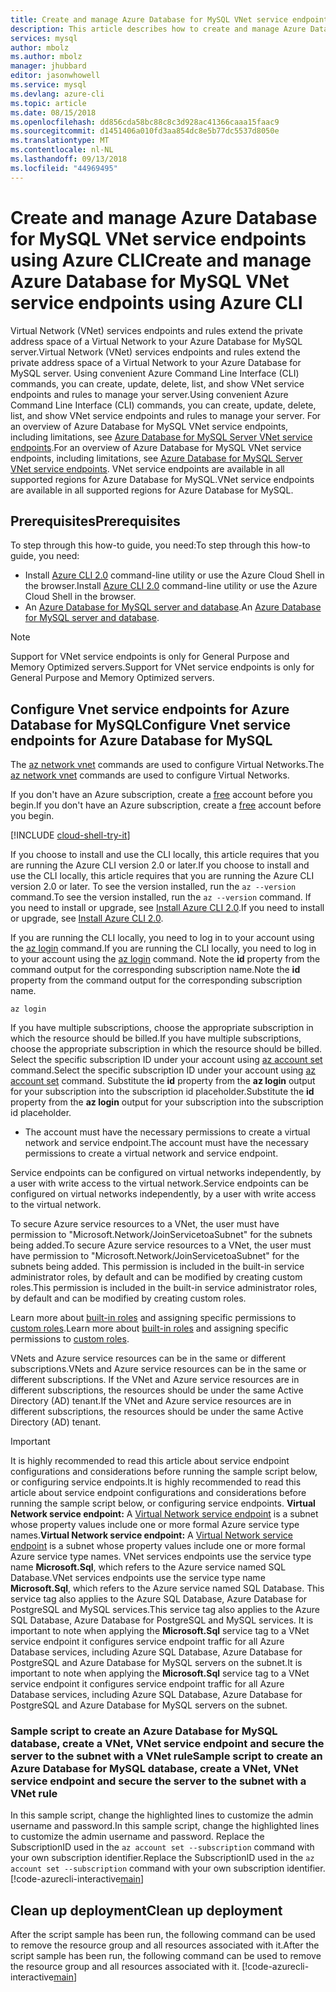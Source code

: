 ```yaml
---
title: Create and manage Azure Database for MySQL VNet service endpoints and rules using Azure CLI | Microsoft Docs
description: This article describes how to create and manage Azure Database for MySQL VNet service endpoints and rules using Azure CLI command line.
services: mysql
author: mbolz
ms.author: mbolz
manager: jhubbard
editor: jasonwhowell
ms.service: mysql
ms.devlang: azure-cli
ms.topic: article
ms.date: 08/15/2018
ms.openlocfilehash: dd856cda58bc88c8c3d928ac41366caaa15faac9
ms.sourcegitcommit: d1451406a010fd3aa854dc8e5b77dc5537d8050e
ms.translationtype: MT
ms.contentlocale: nl-NL
ms.lasthandoff: 09/13/2018
ms.locfileid: "44969495"
---
```

# <a name="create-and-manage-azure-database-for-mysql-vnet-service-endpoints-using-azure-cli"></a><span data-ttu-id="1b52e-103">Create and manage Azure Database for MySQL VNet service endpoints using Azure CLI</span><span class="sxs-lookup"><span data-stu-id="1b52e-103">Create and manage Azure Database for MySQL VNet service endpoints using Azure CLI</span></span>
<span data-ttu-id="1b52e-104">Virtual Network (VNet) services endpoints and rules extend the private address space of a Virtual Network to your Azure Database for MySQL server.</span><span class="sxs-lookup"><span data-stu-id="1b52e-104">Virtual Network (VNet) services endpoints and rules extend the private address space of a Virtual Network to your Azure Database for MySQL server.</span></span> <span data-ttu-id="1b52e-105">Using convenient Azure Command Line Interface (CLI) commands, you can create, update, delete, list, and show VNet service endpoints and rules to manage your server.</span><span class="sxs-lookup"><span data-stu-id="1b52e-105">Using convenient Azure Command Line Interface (CLI) commands, you can create, update, delete, list, and show VNet service endpoints and rules to manage your server.</span></span> <span data-ttu-id="1b52e-106">For an overview of Azure Database for MySQL VNet service endpoints, including limitations, see [Azure Database for MySQL Server VNet service endpoints](concepts-data-access-and-security-vnet.md).</span><span class="sxs-lookup"><span data-stu-id="1b52e-106">For an overview of Azure Database for MySQL VNet service endpoints, including limitations, see [Azure Database for MySQL Server VNet service endpoints](concepts-data-access-and-security-vnet.md).</span></span> <span data-ttu-id="1b52e-107">VNet service endpoints are available in all supported regions for Azure Database for MySQL.</span><span class="sxs-lookup"><span data-stu-id="1b52e-107">VNet service endpoints are available in all supported regions for Azure Database for MySQL.</span></span>

## <a name="prerequisites"></a><span data-ttu-id="1b52e-108">Prerequisites</span><span class="sxs-lookup"><span data-stu-id="1b52e-108">Prerequisites</span></span>
<span data-ttu-id="1b52e-109">To step through this how-to guide, you need:</span><span class="sxs-lookup"><span data-stu-id="1b52e-109">To step through this how-to guide, you need:</span></span>
- <span data-ttu-id="1b52e-110">Install [Azure CLI 2.0](https://docs.microsoft.com/cli/azure/install-azure-cli?view=azure-cli-latest) command-line utility or use the Azure Cloud Shell in the browser.</span><span class="sxs-lookup"><span data-stu-id="1b52e-110">Install [Azure CLI 2.0](https://docs.microsoft.com/cli/azure/install-azure-cli?view=azure-cli-latest) command-line utility or use the Azure Cloud Shell in the browser.</span></span>
- <span data-ttu-id="1b52e-111">An [Azure Database for MySQL server and database](quickstart-create-mysql-server-database-using-azure-cli.md).</span><span class="sxs-lookup"><span data-stu-id="1b52e-111">An [Azure Database for MySQL server and database](quickstart-create-mysql-server-database-using-azure-cli.md).</span></span>

> [!NOTE]
> <span data-ttu-id="1b52e-112">Support for VNet service endpoints is only for General Purpose and Memory Optimized servers.</span><span class="sxs-lookup"><span data-stu-id="1b52e-112">Support for VNet service endpoints is only for General Purpose and Memory Optimized servers.</span></span>

## <a name="configure-vnet-service-endpoints-for-azure-database-for-mysql"></a><span data-ttu-id="1b52e-113">Configure Vnet service endpoints for Azure Database for MySQL</span><span class="sxs-lookup"><span data-stu-id="1b52e-113">Configure Vnet service endpoints for Azure Database for MySQL</span></span>
<span data-ttu-id="1b52e-114">The [az network vnet](https://docs.microsoft.com/cli/azure/network/vnet?view=azure-cli-latest) commands are used to configure Virtual Networks.</span><span class="sxs-lookup"><span data-stu-id="1b52e-114">The [az network vnet](https://docs.microsoft.com/cli/azure/network/vnet?view=azure-cli-latest) commands are used to configure Virtual Networks.</span></span>

<span data-ttu-id="1b52e-115">If you don't have an Azure subscription, create a [free](https://azure.microsoft.com/free/) account before you begin.</span><span class="sxs-lookup"><span data-stu-id="1b52e-115">If you don't have an Azure subscription, create a [free](https://azure.microsoft.com/free/) account before you begin.</span></span>

[!INCLUDE [cloud-shell-try-it](../../includes/cloud-shell-try-it.md)]

<span data-ttu-id="1b52e-116">If you choose to install and use the CLI locally, this article requires that you are running the Azure CLI version 2.0 or later.</span><span class="sxs-lookup"><span data-stu-id="1b52e-116">If you choose to install and use the CLI locally, this article requires that you are running the Azure CLI version 2.0 or later.</span></span> <span data-ttu-id="1b52e-117">To see the version installed, run the `az --version` command.</span><span class="sxs-lookup"><span data-stu-id="1b52e-117">To see the version installed, run the `az --version` command.</span></span> <span data-ttu-id="1b52e-118">If you need to install or upgrade, see [Install Azure CLI 2.0](https://docs.microsoft.com/cli/azure/install-azure-cli?view=azure-cli-latest).</span><span class="sxs-lookup"><span data-stu-id="1b52e-118">If you need to install or upgrade, see [Install Azure CLI 2.0](https://docs.microsoft.com/cli/azure/install-azure-cli?view=azure-cli-latest).</span></span> 

<span data-ttu-id="1b52e-119">If you are running the CLI locally, you need to log in to your account using the [az login](https://docs.microsoft.com/cli/azure/authenticate-azure-cli?view=azure-cli-latest) command.</span><span class="sxs-lookup"><span data-stu-id="1b52e-119">If you are running the CLI locally, you need to log in to your account using the [az login](https://docs.microsoft.com/cli/azure/authenticate-azure-cli?view=azure-cli-latest) command.</span></span> <span data-ttu-id="1b52e-120">Note the **id** property from the command output for the corresponding subscription name.</span><span class="sxs-lookup"><span data-stu-id="1b52e-120">Note the **id** property from the command output for the corresponding subscription name.</span></span>
```azurecli-interactive
az login
```

<span data-ttu-id="1b52e-121">If you have multiple subscriptions, choose the appropriate subscription in which the resource should be billed.</span><span class="sxs-lookup"><span data-stu-id="1b52e-121">If you have multiple subscriptions, choose the appropriate subscription in which the resource should be billed.</span></span> <span data-ttu-id="1b52e-122">Select the specific subscription ID under your account using [az account set](https://docs.microsoft.com/cli/azure/account?view=azure-cli-latest#az-account-set) command.</span><span class="sxs-lookup"><span data-stu-id="1b52e-122">Select the specific subscription ID under your account using [az account set](https://docs.microsoft.com/cli/azure/account?view=azure-cli-latest#az-account-set) command.</span></span> <span data-ttu-id="1b52e-123">Substitute the **id** property from the **az login** output for your subscription into the subscription id placeholder.</span><span class="sxs-lookup"><span data-stu-id="1b52e-123">Substitute the **id** property from the **az login** output for your subscription into the subscription id placeholder.</span></span>

- <span data-ttu-id="1b52e-124">The account must have the necessary permissions to create a virtual network and service endpoint.</span><span class="sxs-lookup"><span data-stu-id="1b52e-124">The account must have the necessary permissions to create a virtual network and service endpoint.</span></span>

<span data-ttu-id="1b52e-125">Service endpoints can be configured on virtual networks independently, by a user with write access to the virtual network.</span><span class="sxs-lookup"><span data-stu-id="1b52e-125">Service endpoints can be configured on virtual networks independently, by a user with write access to the virtual network.</span></span>

<span data-ttu-id="1b52e-126">To secure Azure service resources to a VNet, the user must have permission to "Microsoft.Network/JoinServicetoaSubnet" for the subnets being added.</span><span class="sxs-lookup"><span data-stu-id="1b52e-126">To secure Azure service resources to a VNet, the user must have permission to "Microsoft.Network/JoinServicetoaSubnet" for the subnets being added.</span></span> <span data-ttu-id="1b52e-127">This permission is included in the built-in service administrator roles, by default and can be modified by creating custom roles.</span><span class="sxs-lookup"><span data-stu-id="1b52e-127">This permission is included in the built-in service administrator roles, by default and can be modified by creating custom roles.</span></span>

<span data-ttu-id="1b52e-128">Learn more about [built-in roles](https://docs.microsoft.com/azure/active-directory/role-based-access-built-in-roles) and assigning specific permissions to [custom roles](https://docs.microsoft.com/azure/active-directory/role-based-access-control-custom-roles).</span><span class="sxs-lookup"><span data-stu-id="1b52e-128">Learn more about [built-in roles](https://docs.microsoft.com/azure/active-directory/role-based-access-built-in-roles) and assigning specific permissions to [custom roles](https://docs.microsoft.com/azure/active-directory/role-based-access-control-custom-roles).</span></span>

<span data-ttu-id="1b52e-129">VNets and Azure service resources can be in the same or different subscriptions.</span><span class="sxs-lookup"><span data-stu-id="1b52e-129">VNets and Azure service resources can be in the same or different subscriptions.</span></span> <span data-ttu-id="1b52e-130">If the VNet and Azure service resources are in different subscriptions, the resources should be under the same Active Directory (AD) tenant.</span><span class="sxs-lookup"><span data-stu-id="1b52e-130">If the VNet and Azure service resources are in different subscriptions, the resources should be under the same Active Directory (AD) tenant.</span></span>

> [!IMPORTANT]
> <span data-ttu-id="1b52e-131">It is highly recommended to read this article about service endpoint configurations and considerations before running the sample script below, or configuring service endpoints.</span><span class="sxs-lookup"><span data-stu-id="1b52e-131">It is highly recommended to read this article about service endpoint configurations and considerations before running the sample script below, or configuring service endpoints.</span></span> <span data-ttu-id="1b52e-132">**Virtual Network service endpoint:** A [Virtual Network service endpoint](../virtual-network/virtual-network-service-endpoints-overview.md) is a subnet whose property values include one or more formal Azure service type names.</span><span class="sxs-lookup"><span data-stu-id="1b52e-132">**Virtual Network service endpoint:** A [Virtual Network service endpoint](../virtual-network/virtual-network-service-endpoints-overview.md) is a subnet whose property values include one or more formal Azure service type names.</span></span> <span data-ttu-id="1b52e-133">VNet services endpoints use the service type name **Microsoft.Sql**, which refers to the Azure service named SQL Database.</span><span class="sxs-lookup"><span data-stu-id="1b52e-133">VNet services endpoints use the service type name **Microsoft.Sql**, which refers to the Azure service named SQL Database.</span></span> <span data-ttu-id="1b52e-134">This service tag also applies to the Azure SQL Database, Azure Database for PostgreSQL and MySQL services.</span><span class="sxs-lookup"><span data-stu-id="1b52e-134">This service tag also applies to the Azure SQL Database, Azure Database for PostgreSQL and MySQL services.</span></span> <span data-ttu-id="1b52e-135">It is important to note when applying the **Microsoft.Sql** service tag to a VNet service endpoint it configures service endpoint traffic for all Azure Database services, including Azure SQL Database, Azure Database for PostgreSQL and Azure Database for MySQL servers on the subnet.</span><span class="sxs-lookup"><span data-stu-id="1b52e-135">It is important to note when applying the **Microsoft.Sql** service tag to a VNet service endpoint it configures service endpoint traffic for all Azure Database services, including Azure SQL Database, Azure Database for PostgreSQL and Azure Database for MySQL servers on the subnet.</span></span> 
> 

### <a name="sample-script-to-create-an-azure-database-for-mysql-database-create-a-vnet-vnet-service-endpoint-and-secure-the-server-to-the-subnet-with-a-vnet-rule"></a><span data-ttu-id="1b52e-136">Sample script to create an Azure Database for MySQL database, create a VNet, VNet service endpoint and secure the server to the subnet with a VNet rule</span><span class="sxs-lookup"><span data-stu-id="1b52e-136">Sample script to create an Azure Database for MySQL database, create a VNet, VNet service endpoint and secure the server to the subnet with a VNet rule</span></span>
<span data-ttu-id="1b52e-137">In this sample script, change the highlighted lines to customize the admin username and password.</span><span class="sxs-lookup"><span data-stu-id="1b52e-137">In this sample script, change the highlighted lines to customize the admin username and password.</span></span> <span data-ttu-id="1b52e-138">Replace the SubscriptionID used in the `az account set --subscription` command with your own subscription identifier.</span><span class="sxs-lookup"><span data-stu-id="1b52e-138">Replace the SubscriptionID used in the `az account set --subscription` command with your own subscription identifier.</span></span>
[!code-azurecli-interactive[main](../../cli_scripts/mysql/create-mysql-server-vnet/create-mysql-server.sh?highlight=5,20 "Create an Azure Database for MySQL, VNet, VNet service endpoint, and VNet rule.")]

## <a name="clean-up-deployment"></a><span data-ttu-id="1b52e-139">Clean up deployment</span><span class="sxs-lookup"><span data-stu-id="1b52e-139">Clean up deployment</span></span>
<span data-ttu-id="1b52e-140">After the script sample has been run, the following command can be used to remove the resource group and all resources associated with it.</span><span class="sxs-lookup"><span data-stu-id="1b52e-140">After the script sample has been run, the following command can be used to remove the resource group and all resources associated with it.</span></span>
[!code-azurecli-interactive[main](../../cli_scripts/mysql/create-mysql-server-vnet/delete-mysql.sh "Delete the resource group.")]

